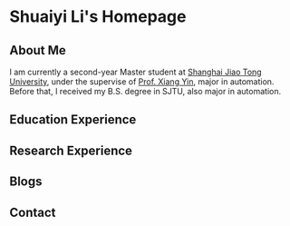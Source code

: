 # Shuaiyi Li's Homepage

## About Me

I am currently a second-year Master student at [Shanghai Jiao Tong University](https://sjtu.edu.cn/), under the supervise of [Prof. Xiang Yin](https://xiangyin.sjtu.edu.cn/), major in automation. Before that, I received my B.S. degree in SJTU, also major in automation.

## Education Experience



## Research Experience
## Blogs
## Contact
